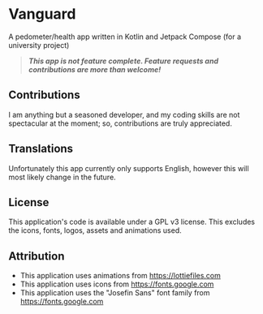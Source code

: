 # Vanguard
A pedometer/health app written in Kotlin and Jetpack Compose (for a university project)
> _**This app is not feature complete. Feature requests and contributions are more than welcome!**_

## Contributions

I am anything but a seasoned developer, and my coding skills are not spectacular at the moment; so, contributions are truly appreciated.

## Translations

Unfortunately this app currently only supports English, however this will most likely change in the future.

## License

This application's code is available under a GPL v3 license. This excludes the icons, fonts, logos, assets and animations used.

## Attribution

* This application uses animations from https://lottiefiles.com
* This application uses icons from https://fonts.google.com
* This application uses the "Josefin Sans" font family from https://fonts.google.com
